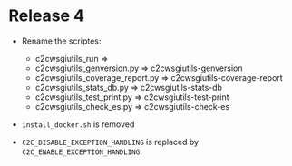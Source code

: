 Release 4
=========

* Rename the scriptes:
  * c2cwsgiutils_run =>
  * c2cwsgiutils_genversion.py => c2cwsgiutils-genversion
  * c2cwsgiutils_coverage_report.py => c2cwsgiutils-coverage-report
  * c2cwsgiutils_stats_db.py => c2cwsgiutils-stats-db
  * c2cwsgiutils_test_print.py => c2cwsgiutils-test-print
  * c2cwsgiutils_check_es.py => c2cwsgiutils-check-es

* `install_docker.sh` is removed

* ``C2C_DISABLE_EXCEPTION_HANDLING`` is replaced by ``C2C_ENABLE_EXCEPTION_HANDLING``.
